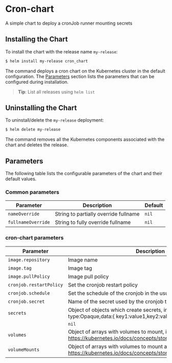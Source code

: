 # Cron-chart

A simple chart to deploy a cronJob runner mounting secrets

## Installing the Chart

To install the chart with the release name `my-release`:

```bash
$ helm install my-release cron_chart
```

The command deploys a cron chart on the Kubernetes cluster in the default configuration. The [Parameters](#parameters) section lists the parameters that can be configured during installation.

> **Tip**: List all releases using `helm list`

## Uninstalling the Chart

To uninstall/delete the `my-release` deployment:

```bash
$ helm delete my-release
```

The command removes all the Kubernetes components associated with the chart and deletes the release.

## Parameters

The following table lists the configurable parameters of the chart and their default values.

### Common parameters

| Parameter           | Description                                                          | Default                        |
|---------------------|----------------------------------------------------------------------|--------------------------------|
| `nameOverride`      | String to partially override fullname                                | `nil`                          |
| `fullnameOverride`  | String to fully override fullname                                    | `nil`                          |

### cron-chart parameters

| Parameter                          | Description                                                                                                                              | Default                                                 |
|------------------------------------|------------------------------------------------------------------------------------------------------------------------------------------|---------------------------------------------------------|
| `image.repository`    | Image name                                                                                                                           | `busybox`                       |
| `image.tag`           | Image tag                                                                                                                            | `latest`                        |
| `image.pullPolicy`    | Image pull policy                                                                                                                    | `Always`                        |
| `cronjob.restartPolicy`         | Set the cronjob restart policy                                                                                              | `OnFailure`                           |
| `cronjob.schedule`            | Set the schedule of the cronjob in the usual cron format command                                                                                          | `0 7 * * 1`                           |
| `cronjob.secret` | Name of the secret used by the cronjob to fetch env vars                                  | `nil`                           |
| `secrets` | Object of objects which create secrets, in the form: { secretName:{ type:Opaque,data:{ key1:value1,key2:value2,key3:value3 } } }
                                  | `nil`                           |
| `volumes` | Object of arrays with volumes to mount, in the form: https://kubernetes.io/docs/concepts/storage/volumes/#background | `nil`                           |
| `volumeMounts` | Object of arrays with volumes to mount and where, in the form: https://kubernetes.io/docs/concepts/storage/volumes/#background | `nil`                           |
